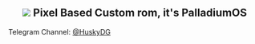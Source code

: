 <h2 align="center"><b><img src="https://github.com/PalladiumOS/manifest/blob/fourteen/Pd_banner.png&v=16"/> Pixel Based Custom rom, it's PalladiumOS</b></h2>

Telegram Channel: [@HuskyDG](http://t.me/PalladoiumOSOfficial)

